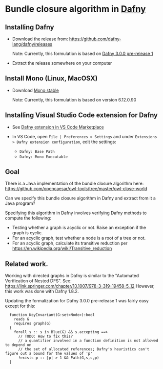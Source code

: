 # Bundle closure algorithm in [Dafny](https://dafny-lang.github.io/dafny/)

## Installing Dafny

- Download the release from: https://github.com/dafny-lang/dafny/releases

  Note: Currently, this formulation is based on [Dafny 3.0.0 pre-release 1](https://github.com/dafny-lang/dafny/releases/tag/v3.0.0-pre-release-1)

- Extract the release somewhere on your computer

## Install Mono (Linux, MacOSX)

- Download [Mono stable](https://www.mono-project.com/download/stable/)

  Note: Currently, this formulation is based on version 6.12.0.90

## Installing Visual Studio Code extension for Dafny

- See [Dafny extension in VS Code Marketplace](https://marketplace.visualstudio.com/items?itemName=correctnessLab.dafny-vscode)

- In VS Code, open `File | Preferences > Settings` and under
  `Extensions > Dafny extension configuration`, edit the settings:
  - `Dafny: Base Path`
  - `Dafny: Mono Executable`
  
## Goal

There is a Java implementation of the bundle closure algorithm here:
https://github.com/opencaesar/owl-tools/tree/master/owl-close-world

Can we specify this bundle closure algorithm in Dafny and extract from it a Java program?

Specifying this algorithm in Dafny involves verifying Dafny methods to compute the following:
- Testing whether a graph is acyclic or not.
  Raise an exception if the graph is cyclic.
- For an acyclic graph, test whether a node is a root of a tree or not.
- For an acyclic graph, calculate its transitive reduction per https://en.wikipedia.org/wiki/Transitive_reduction

## Related work.

Working with directed graphs in Dafny is similar to the "Automated Verification of Nested DFS".
See: https://link.springer.com/chapter/10.1007/978-3-319-19458-5_12
However, this work was done with Dafny 1.8.2.

Updating the formalization for Dafny 3.0.0 pre-release 1 was fairly easy except for this:

```dafny
  function KeyInvariant(G:set<Node>):bool
    reads G
    requires graph(G)
  { 
    forall s :: s in Blue(G) && s.accepting ==> 
      // TODO: How to fix this?
      // a quantifier involved in a function definition is not allowed to depend on 
      // the set of allocated references; Dafny's heuristics can't figure out a bound for the values of 'p'
      !exists p :: |p| > 1 && Path(G,s,s,p) 
  }

```




